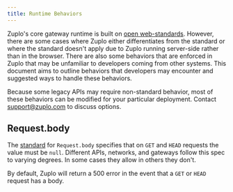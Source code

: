 ```yaml
---
title: Runtime Behaviors
---
```


Zuplo's core gateway runtime is built on
[open web-standards](./web-standard-apis.md). However, there are some cases
where Zuplo either differentiates from the standard or where the standard
doesn't apply due to Zuplo running server-side rather than in the browser. There
are also some behaviors that are enforced in Zuplo that may be unfamiliar to
developers coming from other systems. This document aims to outline behaviors
that developers may encounter and suggested ways to handle these behaviors.

Because some legacy APIs may require non-standard behavior, most of these
behaviors can be modified for your particular deployment. Contact
support@zuplo.com to discuss options.

## Request.body

The [standard](https://developer.mozilla.org/en-US/docs/Web/API/Request/body)
for `Request.body` specifies that on `GET` and `HEAD` requests the value must be
`null`. Different APIs, networks, and gateways follow this spec to varying
degrees. In some cases they allow in others they don't.

By default, Zuplo will return a 500 error in the event that a `GET` or `HEAD`
request has a body.

